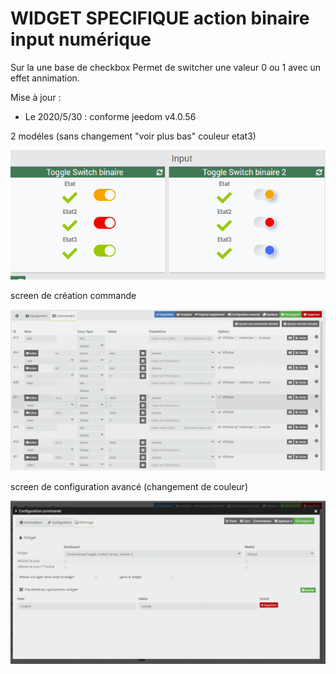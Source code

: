 # WIDGET SPECIFIQUE action binaire input numérique

Sur la une base de checkbox
Permet de switcher une valeur 0 ou 1
avec un effet annimation.

Mise à jour :
- Le 2020/5/30 : conforme jeedom v4.0.56

2 modéles (sans changement "voir plus bas" couleur etat3)


<img src="doc/toggle_switch_binaire.png"/>


screen de création commande


<img src="doc/toggle_switch_binaire_commandes.png"/>



screen de configuration avancé (changement de couleur)



<img src="doc/toggle_switch_binaire_commandes_configuration_avance.png"/>
